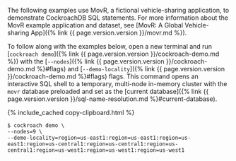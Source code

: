 The following examples use MovR, a fictional vehicle-sharing application, to demonstrate CockroachDB SQL statements. For more information about the MovR example application and dataset, see [MovR: A Global Vehicle-sharing App]({% link {{ page.version.version }}/movr.md %}).

To follow along with the examples below, open a new terminal and run [`cockroach demo`]({% link {{ page.version.version }}/cockroach-demo.md %}) with the [`--nodes`]({% link {{ page.version.version }}/cockroach-demo.md %}#flags) and [`--demo-locality`]({% link {{ page.version.version }}/cockroach-demo.md %}#flags) flags. This command opens an interactive SQL shell to a temporary, multi-node in-memory cluster with the `movr` database preloaded and set as the [current database]({% link {{ page.version.version }}/sql-name-resolution.md %}#current-database).

{% include_cached copy-clipboard.html %}
~~~ shell
$ cockroach demo \
--nodes=9 \
--demo-locality=region=us-east1:region=us-east1:region=us-east1:region=us-central1:region=us-central1:region=us-central1:region=us-west1:region=us-west1:region=us-west1
~~~
